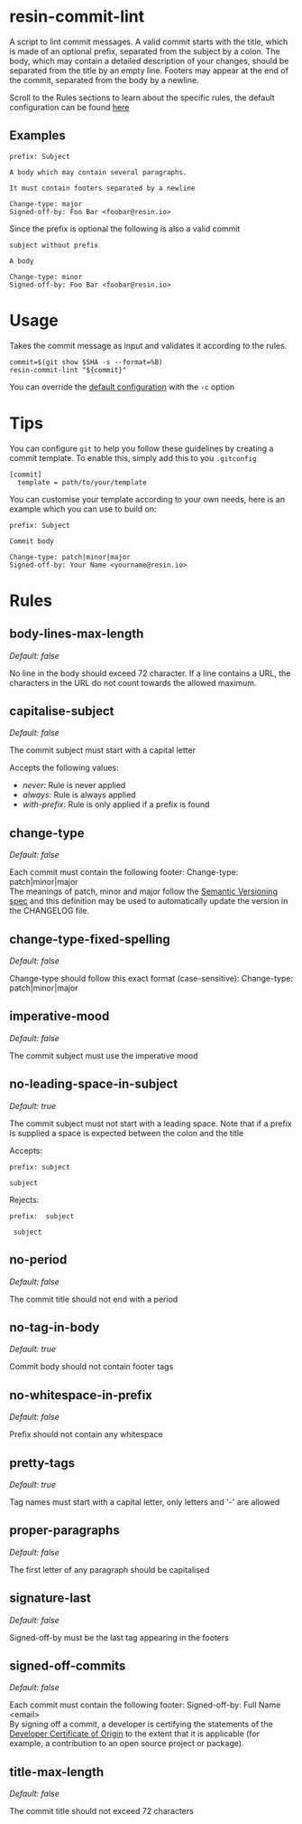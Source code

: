 # resin-commit-lint

A script to lint commit messages.
A valid commit starts with the title, which is made of an optional prefix, separated from the subject by a colon.
The body, which may contain a detailed description of your changes, should be separated from the title by an empty line.
Footers may appear at the end of the commit, separated from the body by a newline.

Scroll to the Rules sections to learn about the specific rules, the default
configuration can be found [here](https://github.com/resin-io/resin-commit-lint/blob/master/config.json)


## Examples

```
prefix: Subject

A body which may contain several paragraphs.

It must contain footers separated by a newline

Change-type: major
Signed-off-by: Foo Bar <foobar@resin.io>
```

Since the prefix is optional the following is also a valid commit

```
subject without prefix

A body

Change-type: minor
Signed-off-by: Foo Bar <foobar@resin.io>
```

# Usage
Takes the commit message as input and validates it according to the rules.

```
commit=$(git show $SHA -s --format=%B)
resin-commit-lint "${commit}"
```

You can override the [default configuration](https://github.com/resin-io/resin-commit-lint/blob/master/config.json) with the `-c` option

# Tips
You can configure `git` to help you follow these guidelines by creating a commit
template. To enable this, simply add this to you `.gitconfig`

```
[commit]
  template = path/to/your/template
```

You can customise your template according to your own needs, here is an example
which you can use to build on:
```
prefix: Subject

Commit body

Change-type: patch|minor|major
Signed-off-by: Your Name <yourname@resin.io>
```
# Rules

## body-lines-max-length
*Default: false*

No line in the body should exceed 72 character.
If a line contains a URL, the characters in the URL do not
count towards the allowed maximum.

## capitalise-subject
*Default: false*

The commit subject must start with a capital letter

Accepts the following values:
- *never*: Rule is never applied
- *always*: Rule is always applied
- *with-prefix*: Rule is only applied if a prefix is found

## change-type
*Default: false*

Each commit must contain the following footer: Change-type: patch|minor|major  
The meanings of patch, minor and major follow the [Semantic Versioning spec](https://semver.org/)
and this definition may be used to automatically update the version in the CHANGELOG file.

## change-type-fixed-spelling
*Default: false*

Change-type should follow this exact format (case-sensitive): Change-type: patch|minor|major

## imperative-mood
*Default: false*

The commit subject must use the imperative mood

## no-leading-space-in-subject
*Default: true*

The commit subject must not start with a leading space.
Note that if a prefix is supplied a space is expected between the colon and the title

Accepts:

```
prefix: subject
```
```
subject
```

Rejects:

```
prefix:  subject
```
```
 subject
```

## no-period
*Default: false*

The commit title should not end with a period

## no-tag-in-body
*Default: true*

Commit body should not contain footer tags

## no-whitespace-in-prefix
*Default: false*

Prefix should not contain any whitespace

## pretty-tags
*Default: true*

Tag names must start with a capital letter, only letters and '-' are allowed

## proper-paragraphs
*Default: false*

The first letter of any paragraph should be capitalised

## signature-last
*Default: false*

Signed-off-by must be the last tag appearing in the footers

## signed-off-commits
*Default: false*

Each commit must contain the following footer: Signed-off-by: Full Name <email\>  
By signing off a commit, a developer is certifying the statements of the
[Developer Certificate of Origin](https://developercertificate.org/) to the extent that
it is applicable (for example, a contribution to an open source project or package).

## title-max-length
*Default: false*

The commit title should not exceed 72 characters

